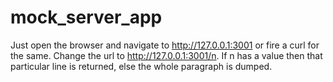 # mock_server_app

Just open the browser and navigate to http://127.0.0.1:3001 or fire a curl for the same.
Change the url to http://127.0.0.1:3001/n. If n has a value then that particular line is returned, else the whole paragraph is dumped.
